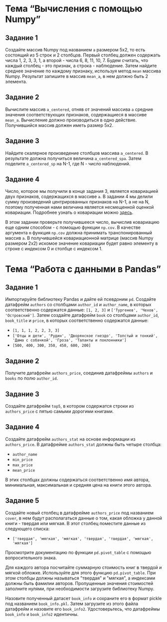 # Тема “Вычисления с помощью Numpy”

## Задание 1
Создайте массив Numpy под названием `a` размером 5x2, то есть состоящий из 5 строк и 2 столбцов. Первый столбец должен содержать числа 1, 2, 3, 3, 1, а второй - числа 6, 8, 11, 10, 7. Будем считать, что каждый столбец - это признак, а строка - наблюдение. Затем найдите среднее значение по каждому признаку, используя метод `mean` массива Numpy. Результат запишите в массив `mean_a`, в нем должно быть 2 элемента.

## Задание 2
Вычислите массив `a_centered`, отняв от значений массива `a` средние значения соответствующих признаков, содержащиеся в массиве `mean_a`. Вычисление должно производиться в одно действие. Получившийся массив должен иметь размер 5x2.

## Задание 3
Найдите скалярное произведение столбцов массива `a_centered`. В результате должна получиться величина `a_centered_spa`. Затем поделите `a_centered_sp` на N-1, где N - число наблюдений.

## Задание 4
Число, которое мы получили в конце задания 3, является ковариацией двух признаков, содержащихся в массиве `a`. В задании 4 мы делили сумму произведений центрированных признаков на N-1, а не на N, поэтому полученная нами величина является несмещенной оценкой ковариации. Подробнее узнать о ковариации можно [здесь](https://studopedia.ru/15_82819_viborochniy-kovar-iatsiya-i-viborochniy-dispersiya.html).

В этом задании проверьте получившееся число, вычислив ковариацию еще одним способом - с помощью функции `np.cov`. В качестве аргумента `m` функция `np.cov` должна принимать транспонированный массив `a`. В получившейся ковариационной матрице (массив Numpy размером 2x2) искомое значение ковариации будет равно элементу в строке с индексом 0 и столбце с индексом 1.

# Тема “Работа с данными в Pandas”

## Задание 1
Импортируйте библиотеку Pandas и дайте ей псевдоним `pd`. Создайте датафрейм `authors` со столбцами `author_id` и `author_name`, в которых соответственно содержатся данные: `[1, 2, 3]` и `['Тургенев', 'Чехов', 'Островский']`. Затем создайте датафрейм `book` со столбцами `author_id`, `book_title` и `price`, в которых соответственно содержатся данные:
- `[1, 1, 1, 2, 2, 3, 3]`
- `['Отцы и дети', 'Рудин', 'Дворянское гнездо', 'Толстый и тонкий', 'Дама с собачкой', 'Гроза', 'Таланты и поклонники']`
- `[500, 400, 300, 350, 450, 600, 200]`

## Задание 2
Получите датафрейм `authors_price`, соединив датафреймы `authors` и `books` по полю `author_id`.

## Задание 3
Создайте датафрейм `top5`, в котором содержатся строки из `authors_price` с пятью самыми дорогими книгами.

## Задание 4
Создайте датафрейм `authors_stat` на основе информации из `authors_price`. В датафрейме `authors_stat` должны быть четыре столбца:
- `author_name`
- `min_price`
- `max_price`
- `mean_price`

В этих столбцах должны содержаться соответственно имя автора, минимальная, максимальная и средняя цена на книги этого автора.

## Задание 5
Создайте новый столбец в датафрейме `authors_price` под названием `cover`, в нем будут располагаться данные о том, какая обложка у данной книги - твердая или мягкая. В этот столбец поместите данные из следующего списка:
- `['твердая', 'мягкая', 'мягкая', 'твердая', 'твердая', 'мягкая', 'мягкая']`

Просмотрите документацию по функции `pd.pivot_table` с помощью вопросительного знака.

Для каждого автора посчитайте суммарную стоимость книг в твердой и мягкой обложке. Используйте для этого функцию `pd.pivot_table`. При этом столбцы должны называться "твердая" и "мягкая", а индексами должны быть фамилии авторов. Пропущенные значения стоимостей заполните нулями, при необходимости загрузите библиотеку Numpy.

Назовите полученный датасет `book_info` и сохраните его в формат pickle под названием `book_info.pkl`. Затем загрузите из этого файла датафрейм и назовите его `book_info2`. Удостоверьтесь, что датафреймы `book_info` и `book_info2` идентичны.
